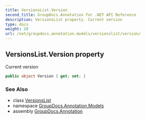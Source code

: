 ```yaml
---
title: VersionsList.Version
second_title: GroupDocs.Annotation for .NET API Reference
description: VersionsList property. Current version
type: docs
weight: 20
url: /net/groupdocs.annotation.models/versionslist/version/
---
```

## VersionsList.Version property

Current version

```csharp
public object Version { get; set; }
```

### See Also

* class [VersionsList](../)
* namespace [GroupDocs.Annotation.Models](../../versionslist/)
* assembly [GroupDocs.Annotation](../../../)


